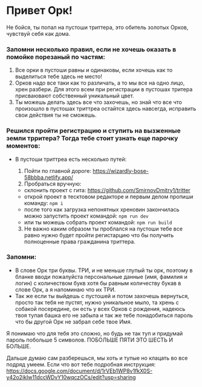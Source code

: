 # Привет Орк!

Не бойся, ты попал на пустоши триттера, это обитель золотых Орков, чувствуй себя как дома. 

### Запомни несколько правил, если не хочешь оказать в помойке порезаный по частям:
  
  1. Все орки в пустоши равны и одинаковы, если хочешь как то выделиться тебе здесь не место!
  2. Орков надо все таки как то различать, а то мы все на одно лицо, хрен разбери. Для этого всем при регистрации в пустошах тритера присваювают собственный уникальный цвет.
  3. Ты можешь делать здесь все что захочешь, но знай что все что произошло в пустошах триттреа остайтся здесь навсегда, исправить свои действия ты не сможешь.

### Решился пройти регистрацию и ступить на вызженные земли трритера? Тогда тебе стоит узнать еще парочку моментов:

 - В пустоши триттреа есть несколько путей: 
    1. Пойти по главной дороге: https://wizardly-bose-58bbba.netlify.app/
    2. Пробраться вручную: 
      * склонить проект с гита: https://github.com/SmirnovDmitry1/tritter
      * открой проект в тесктовом редакторе и первым делом пропиши команду: `npm i`
      * после того как загрузка непонятных хреновин закончилась можно запустить проект командой: `npm run dev`
      * или ты можешь собрать проект командой: `npm run build`

    3. Не важно каким образом ты проблался на пустоши тебе все равно нужно будет пройти регистарцию что бы получить полноценные права гражданина триттера.
    
### Запомни:
  - В слове Орк три буквы. ТРИ, и не меньше глупый ты орк, поэтому в бланке вводи пожалуйста персональные данные (имя, фамилия и логин) с количеством букв хотя бы равным количеству букав в слове Орк, а я напоминаю что их ТРИ.
  - Так же если ты выйдешь с пустошей и потом захочешь вернуться, просто так тебя не пустят, нужно уникальное мыло, та хрень с собакой посередине, он есть у всех Орков с рождения, надеюсь твоя тупая башка его не забыла и так же тебе понадобиться пароль что бы другой Орк не забрал себе твое Имя. 
    
Я понимаю что для тебя это сложно, но будь не так туп и придумай пароль побольше 5 символов. ПОБОЛЬШЕ ПЯТИ ЭТО ШЕСТЬ И БОЛЬШЕ.

Дальше думаю сам разберешься, мы хоть и тупые но клацать во все подряд умеем.
Если что вот тебе подробная инструкция: https://docs.google.com/document/d/1rVEb1WP8v1fkX0S-y42o2ikIw11dccWDvY10wqczOCs/edit?usp=sharing
